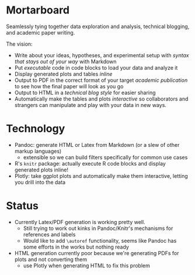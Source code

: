 # Mortarboard
Seamlessly tying together data exploration and analysis, technical blogging, and academic paper writing.

The vision:

- Write about your ideas, hypotheses, and experimental setup with *syntax that stays out of your way* with Markdown
- Put *executable* code in code blocks to load your data and analyze it
- Display generated plots and tables *inline*
- Output to PDF in the correct format of your target *academic publication* to see how the final paper will look as you go
- Output to HTML in a *technical blog style* for easier sharing
- Automatically make the tables and plots *interactive* so collaborators and strangers can manipulate and play with your data in new ways.

# Technology
- Pandoc: generate HTML or Latex from Markdown (or a slew of other markup languages)
  - extensible so we can build filters specifically for common use cases
- R's `knitr` package: actually execute R code blocks and display generated plots inline!
- Plotly: take ggplot plots and automatically make them interactive, letting you drill into the data

# Status
- Currently Latex/PDF generation is working pretty well.
  - Still trying to work out kinks in Pandoc/Knitr's mechanisms for references and labels
  - Would like to add `\autoref` functionality, seems like Pandoc has some efforts in the works but nothing ready
- HTML generation currently poor because we're generating PDFs for plots and not converting them
  - use Plotly when generating HTML to fix this problem
